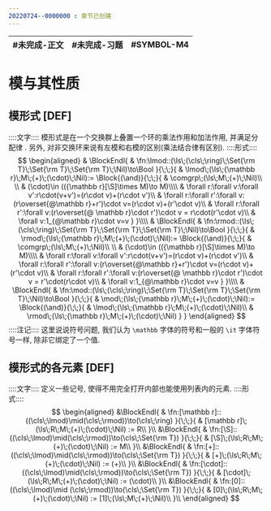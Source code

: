 ```yaml
---
20220724--0000000 : 章节已创建
---
```

| #未完成-正文 | #未完成-习题 | #SYMBOL-M4 | 
| ------------ | ------------ | ---------- |

# 模与其性质
## 模形式 [DEF]
::::文字::::
模形式是在一个交换群上叠置一个环的乘法作用和加法作用, 并满足分配律 . 
另外, 对非交换环来说有左模和右模的区别(乘法结合律有区别). 
::::形式::::
$$
\begin{aligned}
& \BlockEndl{
    & \fn:\lmod::(\ls\;(\cls\;\ring)\;\Set{\rm T}\;\Set{\rm T}\;\Set{\rm T}\;\Nil)\to\Bool
}{\;\;}{
    & \lmod\;(\ls\;{\mathbb r}\;M\;(+)\;(\cdot)\;\Nil):=
    \Block{(\and)}{\;\;}{
        & \comgrp\;(\ls\;M\;(+)\;\Nil)\\
        \\
        & (\cdot)\in (({\mathbb r}[\S]\times M)\to M)\\\\
        & \forall r:\forall v:\forall v':r\cdot(v+v')=(r\cdot v)+(r\cdot v')\\
        & \forall r:\forall r':\forall v:(r\overset{@\mathbb r}+r')\cdot v=(r\cdot v)+(r'\cdot v)\\
        & \forall r:\forall r':\forall v:(r\overset{@ \mathbb r}\cdot r')\cdot v = r\cdot(r'\cdot v)\\
        & \forall v:1_{@\mathbb r}\cdot v=v
    }
}\\\\
& \BlockEndl{
    & \fn:\rmod::(\ls\;(\cls\;\ring)\;\Set{\rm T}\;\Set{\rm T}\;\Set{\rm T}\;\Nil)\to\Bool
}{\;\;}{
    & \rmod\;(\ls\;{\mathbb r}\;M\;(+)\;(\cdot)\;\Nil):=
    \Block{(\and)}{\;\;}{
        & \comgrp\;(\ls\;M\;(+)\;\Nil)\\
        \\
        & (\cdot)\in (({\mathbb r}[\S]\times M)\to M)\\\\
        & \forall r:\forall v:\forall v':r\cdot(v+v')=(r\cdot v)+(r\cdot v')\\
        & \forall r:\forall r':\forall v:(r\overset{@\mathbb r}+r')\cdot v=(r\cdot v)+(r'\cdot v)\\
        & \forall r:\forall r':\forall v:(r\overset{@ \mathbb r}\cdot r')\cdot v = r'\cdot(r\cdot v)\\
        & \forall v:1_{@\mathbb r}\cdot v=v
    }
}\\\\
& \BlockEndl{
    & \fn:\mod::(\ls\;(\cls\;\ring)\;\Set{\rm T}\;\Set{\rm T}\;\Set{\rm T}\;\Nil)\to\Bool
}{\;\;}{
    & \mod\;(\ls\;{\mathbb r}\;M\;(+)\;(\cdot)\;\Nil):=
    \Block{(\and)}{\;\;}{
        & \lmod\;(\ls\;{\mathbb r}\;M\;(+)\;(\cdot)\;\Nil)\\
        & \rmod\;(\ls\;{\mathbb r}\;M\;(+)\;(\cdot)\;\Nil)
    }
}
\end{aligned}
$$
::::注记::::
这里说说符号问题, 我们认为 `\mathbb` 字体的符号和一般的 `\it` 字体符号一样, 除非它绑定了一个值. 

## 模形式的各元素 [DEF]
::::文字::::
定义一些记号, 使得不用完全打开内部也能使用列表内的元素. 
::::形式::::
$$
\begin{aligned}
&\BlockEndl{
    & \fn:[\mathbb r]::((\cls\;\lmod)\mid(\cls\;\rmod))\to(\cls\;\ring)
}{\;\;}{
    & [\mathbb r]\;(\ls\;R\;M\;(+)\;(\cdot)\;\Nil) := R\\
}\\
&\BlockEndl{
    & \fn:[\S]::((\cls\;\lmod)\mid(\cls\;\rmod))\to(\cls\;\Set{\rm T})
}{\;\;}{
    & [\S]\;(\ls\;R\;M\;(+)\;(\cdot)\;\Nil) := M\\
}\\
&\BlockEndl{
    & \fn:[+]::((\cls\;\lmod)\mid(\cls\;\rmod))\to(\cls\;\Set{\rm T})
}{\;\;}{
    & [+]\;(\ls\;R\;M\;(+)\;(\cdot)\;\Nil) := (+)\\
}\\
&\BlockEndl{
    & \fn:[\cdot]::((\cls\;\lmod)\mid(\cls\;\rmod))\to(\cls\;\Set{\rm T})
}{\;\;}{
    & [\cdot]\;(\ls\;R\;M\;(+)\;(\cdot)\;\Nil) := (\cdot)\\
}\\
&\BlockEndl{
    & \fn:[0]::((\cls\;\lmod)\mid (\cls\;\rmod))\to(\cls\;\Set{\rm T})
}{\;\;}{
    & [0]\;(\ls\;R\;M\;(+)\;(\cdot)\;\Nil) := [1]\;(\ls\;M\;(+)\;\Nil)\\
}\\
\end{aligned}
$$
